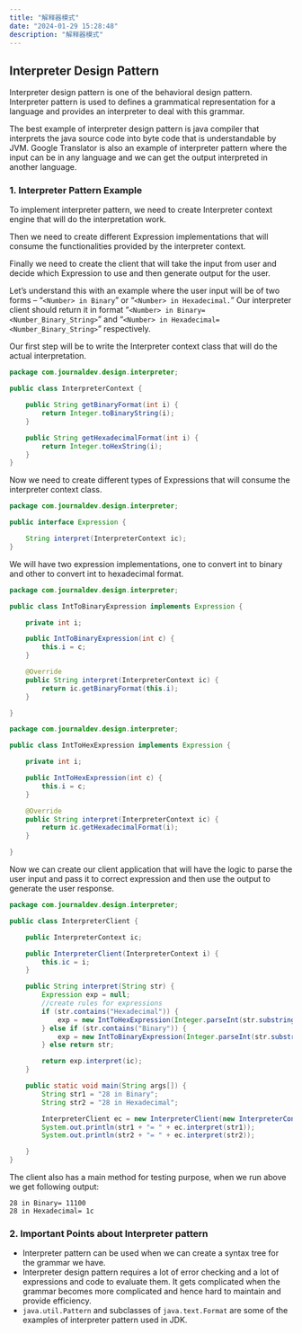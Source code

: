 ```yaml
---
title: "解释器模式"
date: "2024-01-29 15:28:48"
description: "解释器模式"
---
```


## Interpreter Design Pattern

Interpreter design pattern is one of the behavioral design pattern. Interpreter pattern is used to defines a grammatical
representation for a language and provides an interpreter to deal with this grammar.

The best example of interpreter design pattern is java compiler that interprets the java source code into byte code that
is understandable by JVM. Google Translator is also an example of interpreter pattern where the input can be in any
language and we can get the output interpreted in another language.

### 1. Interpreter Pattern Example

To implement interpreter pattern, we need to create Interpreter context engine that will do the interpretation work.

Then we need to create different Expression implementations that will consume the functionalities provided by the
interpreter context.

Finally we need to create the client that will take the input from user and decide which Expression to use and then
generate output for the user.

Let’s understand this with an example where the user input will be of two forms – “`<Number> in Binary`”
or “`<Number> in Hexadecimal.`” Our interpreter client should return it in
format “`<Number> in Binary= <Number_Binary_String>`” and “`<Number> in Hexadecimal= <Number_Binary_String>`”
respectively.

Our first step will be to write the Interpreter context class that will do the actual interpretation.

```java
package com.journaldev.design.interpreter;

public class InterpreterContext {

    public String getBinaryFormat(int i) {
        return Integer.toBinaryString(i);
    }

    public String getHexadecimalFormat(int i) {
        return Integer.toHexString(i);
    }
}
```

Now we need to create different types of Expressions that will consume the interpreter context class.

```java
package com.journaldev.design.interpreter;

public interface Expression {

    String interpret(InterpreterContext ic);
}
```

We will have two expression implementations, one to convert int to binary and other to convert int to hexadecimal
format.

```java
package com.journaldev.design.interpreter;

public class IntToBinaryExpression implements Expression {

    private int i;

    public IntToBinaryExpression(int c) {
        this.i = c;
    }

    @Override
    public String interpret(InterpreterContext ic) {
        return ic.getBinaryFormat(this.i);
    }

}
```

```java
package com.journaldev.design.interpreter;

public class IntToHexExpression implements Expression {

    private int i;

    public IntToHexExpression(int c) {
        this.i = c;
    }

    @Override
    public String interpret(InterpreterContext ic) {
        return ic.getHexadecimalFormat(i);
    }

}
```

Now we can create our client application that will have the logic to parse the user input and pass it to correct
expression and then use the output to generate the user response.

```java
package com.journaldev.design.interpreter;

public class InterpreterClient {

    public InterpreterContext ic;

    public InterpreterClient(InterpreterContext i) {
        this.ic = i;
    }

    public String interpret(String str) {
        Expression exp = null;
        //create rules for expressions
        if (str.contains("Hexadecimal")) {
            exp = new IntToHexExpression(Integer.parseInt(str.substring(0, str.indexOf(" "))));
        } else if (str.contains("Binary")) {
            exp = new IntToBinaryExpression(Integer.parseInt(str.substring(0, str.indexOf(" "))));
        } else return str;

        return exp.interpret(ic);
    }

    public static void main(String args[]) {
        String str1 = "28 in Binary";
        String str2 = "28 in Hexadecimal";

        InterpreterClient ec = new InterpreterClient(new InterpreterContext());
        System.out.println(str1 + "= " + ec.interpret(str1));
        System.out.println(str2 + "= " + ec.interpret(str2));

    }
}
```

The client also has a main method for testing purpose, when we run above we get following output:

```
28 in Binary= 11100
28 in Hexadecimal= 1c
```

### 2. Important Points about Interpreter pattern

- Interpreter pattern can be used when we can create a syntax tree for the grammar we have.
- Interpreter design pattern requires a lot of error checking and a lot of expressions and code to evaluate them. It
  gets complicated when the grammar becomes more complicated and hence hard to maintain and provide efficiency.
- `java.util.Pattern` and subclasses of `java.text.Format` are some of the examples of interpreter pattern used in JDK.